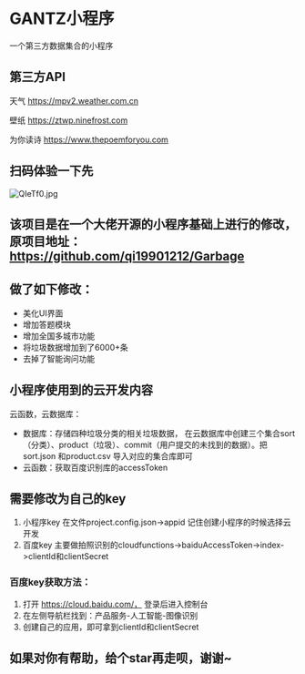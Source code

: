 # GANTZ小程序
一个第三方数据集合的小程序

## 第三方API
天气
https://mpv2.weather.com.cn

壁纸
https://ztwp.ninefrost.com

为你读诗
https://www.thepoemforyou.com



## 扫码体验一下先
![QIeTf0.jpg](https://6465-dev-oto5o-1257020492.tcb.qcloud.la/wsg_qr_transcript.jpg?sign=80ca71e189ec3766a85017306b6e25ca&t=1576641377)

## 该项目是在一个大佬开源的小程序基础上进行的修改，原项目地址：https://github.com/qi19901212/Garbage
## 做了如下修改：
- 美化UI界面
- 增加答题模块
- 增加全国多城市功能
- 将垃圾数据增加到了6000+条
- 去掉了智能询问功能

## 小程序使用到的云开发内容

云函数，云数据库：

- 数据库：存储四种垃圾分类的相关垃圾数据， 在云数据库中创建三个集合sort（分类）、product（垃圾）、commit（用户提交的未找到的数据）。把sort.json 和product.csv 导入对应的集合库即可
- 云函数：获取百度识别库的accessToken

## 需要修改为自己的key 
1. 小程序key 在文件project.config.json->appid 记住创建小程序的时候选择云开发
2. 百度key 主要做拍照识别的cloudfunctions->baiduAccessToken->index->clientId和clientSecret

### 百度key获取方法：
1. 打开 https://cloud.baidu.com/， 登录后进入控制台
2. 在左侧导航栏找到：产品服务-人工智能-图像识别
3. 创建自己的应用，即可拿到clientId和clientSecret

## 如果对你有帮助，给个star再走呗，谢谢~


 


